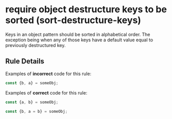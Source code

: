 # require object destructure keys to be sorted (sort-destructure-keys)

Keys in an object pattern should be sorted in alphabetical order. The exception
being when any of those keys have a default value equal to previously
destructured key.

## Rule Details

Examples of **incorrect** code for this rule:

```js
const {b, a} = someObj;
```

Examples of **correct** code for this rule:

```js
const {a, b} = someObj;

const {b, a = b} = someObj;
```
